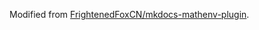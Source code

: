 Modified from [FrightenedFoxCN/mkdocs-mathenv-plugin](https://github.com/FrightenedFoxCN/mkdocs-mathenv-plugin/).